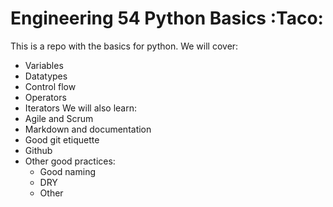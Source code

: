 # Engineering 54 Python Basics :Taco:
This is a repo with the basics for python.
We will cover:
- Variables
- Datatypes 
- Control flow
- Operators
- Iterators
We will also learn:
- Agile and Scrum
- Markdown and documentation
- Good git etiquette
- Github
- Other good practices:
     - Good naming
     - DRY
     - Other 

